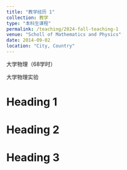 ```yaml
---
title: "教学经历 1"
collection: 教学
type: "本科生课程"
permalink: /teaching/2024-fall-teaching-1
venue: "Scholl of Mathematics and Physics"
date: 2014-09-02
location: "City, Country"
---
```


大学物理（68学时）

大学物理实验

Heading 1
======

Heading 2
======

Heading 3
======
